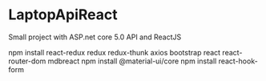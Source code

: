 # LaptopApiReact
Small project with ASP.net core 5.0 API and ReactJS

npm install react-redux redux redux-thunk axios bootstrap react react-router-dom mdbreact 
npm install @material-ui/core
npm install react-hook-form
